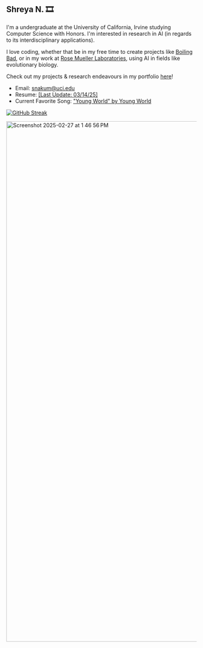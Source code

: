 ## Shreya N. 🎞️
I'm a undergraduate at the University of California, Irvine studying Computer Science with Honors. I'm interested in research in AI (in regards to its interdisciplinary applications).

I love coding, whether that be in my free time to create projects like [Boiling Bad](https://sn82978.github.io/BOILING-BAD/), or in my work at [Rose Mueller Laboratories](https://rosemuellerlabs.bio.uci.edu/), using AI in fields like evolutionary biology.

Check out my projects & research endeavours in my portfolio [here](https://sn82978.github.io/)!

- Email: [snakum@uci.edu](mailto:snakum@uci.edu)
- Resume: [[Last Update: 03/14/25]](https://drive.google.com/file/d/18Q8WNwC_vFKxLsTCQFOm11L_ODkL4HEl/view?usp=sharing)
- Current Favorite Song: ["Young World" by Young World](https://open.spotify.com/track/6TJB8afxUyE6AXdWtmhPng?si=7bf6f5d2ced84d70)


[![GitHub Streak](https://streak-stats.demolab.com/?user=sn82978)](https://git.io/streak-stats)

<img width="1375" alt="Screenshot 2025-02-27 at 1 46 56 PM" src="https://github.com/user-attachments/assets/8a994977-7a53-478f-a61a-67f68a516e99" />
